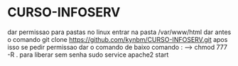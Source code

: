 # CURSO-INFOSERV
dar permissao para pastas no linux
entrar na pasta /var/www/html
dar antes o comando git clone https://github.com/kynbm/CURSO-INFOSERV.git
apos isso se pedir permissao dar o comando de baixo
comando : --> chmod 777 -R . para liberar sem senha 
 sudo service apache2 start 
